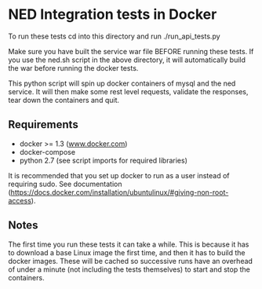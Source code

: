 NED Integration tests in Docker
===============================

To run these tests cd into this directory and run ./run_api_tests.py

Make sure you have built the service war file BEFORE running these tests. If you use the ned.sh script in the above directory, it will automatically build the war before running the docker tests.

This python script will spin up docker containers of mysql and the ned service. It will then make some rest level requests, validate the responses, tear down the containers and quit.

Requirements
------------
* docker >= 1.3 (www.docker.com)
* docker-compose
* python 2.7 (see script imports for required libraries)

It is recommended that you set up docker to run as a user instead of requiring sudo. See documentation (https://docs.docker.com/installation/ubuntulinux/#giving-non-root-access).


Notes
-----
The first time you run these tests it can take a while. This is because it has to download a base Linux image the first time, and then it has to build the docker images. These will be cached so successive runs have an overhead of under a minute (not including the tests themselves) to start and stop the containers.
